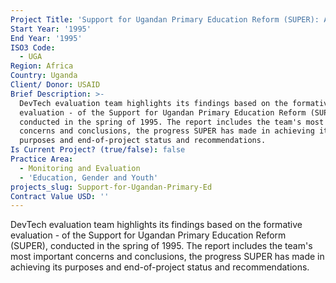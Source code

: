 ```yaml
---
Project Title: 'Support for Ugandan Primary Education Reform (SUPER): A Formative Evaluation'
Start Year: '1995'
End Year: '1995'
ISO3 Code:
  - UGA
Region: Africa
Country: Uganda
Client/ Donor: USAID
Brief Description: >-
  DevTech evaluation team highlights its findings based on the formative
  evaluation - of the Support for Ugandan Primary Education Reform (SUPER),
  conducted in the spring of 1995. The report includes the team's most important
  concerns and conclusions, the progress SUPER has made in achieving its
  purposes and end-of-project status and recommendations.
Is Current Project? (true/false): false
Practice Area:
  - Monitoring and Evaluation
  - 'Education, Gender and Youth'
projects_slug: Support-for-Ugandan-Primary-Ed
Contract Value USD: ''
---
```

DevTech evaluation team highlights its findings based on the formative evaluation - of the Support for Ugandan Primary Education Reform (SUPER), conducted in the spring of 1995. The report includes the team's most important concerns and conclusions, the progress SUPER has made in achieving its purposes and end-of-project status and recommendations.